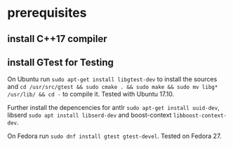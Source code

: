 # prerequisites

## install C++17 compiler


## install GTest for Testing
On Ubuntu run `sudo apt-get install libgtest-dev` to install the sources and `cd /usr/src/gtest && sudo cmake . && sudo make && sudo mv libg* /usr/lib/ && cd -` to compile it. Tested with Ubuntu 17.10. 

Further install the depencencies for antlr `sudo apt-get install uuid-dev`, libserd `sudo apt install libserd-dev` and boost-context `libboost-context-dev`.

On Fedora run `sudo dnf install gtest gtest-devel`. Tested on Fedora 27.